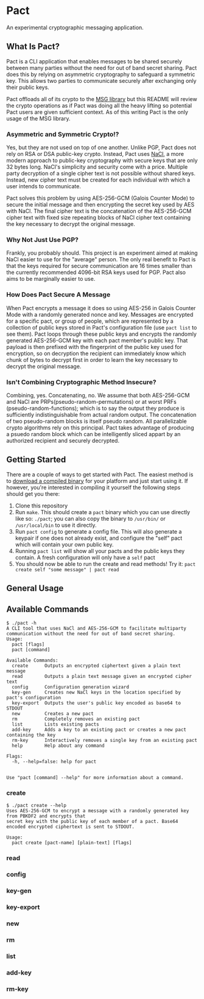 # Pact
An experimental cryptographic messaging application.

## What Is Pact?
Pact is a CLI application that enables messages to be shared securely between many parties without the 
need for out of band secret sharing. Pact does this by relying on asymmetric cryptography to safeguard a
symmetric key. This allows two parties to communicate securely after exchanging only their public keys.

Pact offloads all of its crypto to the [MSG library](https://github.com/MattSurabian/msg) but this README 
will review the crypto operations as if Pact was doing all the heavy lifting so potential Pact users are given
sufficient context. As of this writing Pact is the only usage of the MSG library.

### Asymmetric and Symmetric Crypto!?
Yes, but they are not used on top of one another. Unlike PGP, Pact does not rely on RSA or DSA public-key crypto. 
Instead, Pact uses [NaCl](http://nacl.cr.yp.to/), a more modern approach to public-key cryptography with 
secure keys that are only 32 bytes long. NaCl's simplicity and security come with a price. Multiple party
decryption of a single cipher text is not possible without shared keys. Instead, new cipher
text must be created for each individual with which a user intends to communicate.

Pact solves this problem by using AES-256-GCM (Galois Counter Mode) to secure the initial message and then
encrypting the secret key used by AES with NaCl. The final cipher text is the concatenation of the AES-256-GCM cipher text
with fixed size repeating blocks of NaCl cipher text containing the key necessary to decrypt the original message. 

### Why Not Just Use PGP?
Frankly, you probably should. This project is an experiment aimed at making NaCl easier to use for the 
"average" person. The only real benefit to Pact is that the keys required for secure communication are 16 
times smaller than the currently recommended 4096-bit RSA keys used for PGP. Pact also aims to be marginally 
easier to use.

### How Does Pact Secure A Message
When Pact encrypts a message it does so using AES-256 in Galois Counter Mode with a randomly generated nonce 
and key. Messages are encrypted for a specific pact, or group of people, which are represented by a collection 
of public keys stored in Pact's configuration file (use `pact list` to see them). Pact loops through these public
keys and encrypts the randomly generated AES-256-GCM key with each pact member's public key. That payload is then
prefixed with the fingerprint of the public key used for encryption, so on decryption the recipient can immediately 
know which chunk of bytes to decrypt first in order to learn the key necessary to decrypt the original message.

### Isn't Combining Cryptographic Method Insecure?
Combining, yes. Concatenating, no. We assume that both AES-256-GCM and NaCl are PRPs(pseudo-random-permutations) 
or at worst PRFs (pseudo-random-functions); which is to say the output they produce is sufficiently indistinguishable 
from actual random output. The concatenation of two pseudo-random blocks is itself pseudo random. All parallelizable 
crypto algorithms rely on this principal. Pact takes advantage of producing a psuedo random block which can be intelligently 
sliced appart by an authorized recipient and securely decrypted.

## Getting Started
There are a couple of ways to get started with Pact. The easiest method is to [download a compiled binary]() for your platform and just start using it. 
If however, you're interested in compiling it yourself the following steps should get you there:

1. Clone this repository
1. Run `make`. This should create a `pact` binary which you can use directly like so: `./pact`; you can also copy the binary to `/usr/bin/` or `/usr/local/bin` to use it directly.
1. Run `pact config` to generate a config file. This will also generate a keypair if one does not already exist, and configure the "self" pact which will contain your own public key.
1. Running `pact list` will show all your pacts and the public keys they contain. A fresh configuration will only have a `self` pact
1. You should now be able to run the create and read methods! Try it: `pact create self "some message" | pact read`

## General Usage


## Available Commands

```
$ ./pact -h
A CLI tool that uses NaCl and AES-256-GCM to facilitate multiparty
communication without the need for out of band secret sharing.
Usage: 
  pact [flags]
  pact [command]

Available Commands: 
  create      Outputs an encrypted ciphertext given a plain text message
  read        Outputs a plain text message given an encrypted cipher text
  config      Configuration generation wizard
  key-gen     Creates new NaCl keys in the location specified by pact's configuration
  key-export  Outputs the user's public key encoded as base64 to STDOUT
  new         Creates a new pact
  rm          Completely removes an existing pact
  list        Lists existing pacts
  add-key     Adds a key to an existing pact or creates a new pact containing the key
  rm-key      Interactively removes a single key from an existing pact
  help        Help about any command

Flags:
  -h, --help=false: help for pact


Use "pact [command] --help" for more information about a command.

```

### create

```
$ ./pact create --help
Uses AES-256-GCM to encrypt a message with a randomly generated key from PBKDF2 and encrypts that 
secret key with the public key of each member of a pact. Base64 encoded encrypted ciphertext is sent to STDOUT.

Usage: 
  pact create [pact-name] [plain-text] [flags]

```

### read

### config

### key-gen

### key-export

### new

### rm

### list

### add-key

### rm-key
